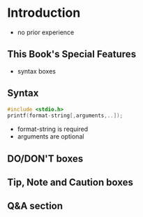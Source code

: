 # Introduction

- no prior experience

## This Book's Special Features

- syntax boxes

## Syntax

~~~c
#include <stdio.h>
printf(format-string[,arguments,..]);
~~~

- format-string is required
- arguments are optional

## DO/DON'T boxes 

## Tip, Note and Caution boxes

## Q&A section









